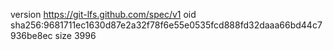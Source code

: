version https://git-lfs.github.com/spec/v1
oid sha256:9681711ec1630d87e2a32f78f6e55e0535fcd888fd32daaa66bd44c7936be8ec
size 3996
